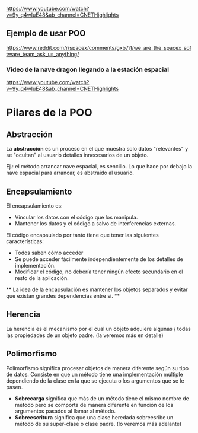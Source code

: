 
https://www.youtube.com/watch?v=9y_q4wIuE48&ab_channel=CNETHighlights

## Ejemplo de usar POO
https://www.reddit.com/r/spacex/comments/gxb7j1/we_are_the_spacex_software_team_ask_us_anything/

### Video de la nave dragon llegando a la estación espacial
https://www.youtube.com/watch?v=9y_q4wIuE48&ab_channel=CNETHighlights

# Pilares de la POO

## Abstracción
La **abstracción** es un proceso en el que muestra solo datos "relevantes" y se "ocultan" al usuario detalles innecesarios de un objeto.

Ej.: el método arrancar nave espacial, es sencillo. Lo que hace por debajo la nave espacial para arrancar, es abstraido al usuario.


## Encapsulamiento

El encapsulamiento es:
- Vincular los datos con el código que los manipula. 
- Mantener los datos y el código a salvo de interferencias externas.

El código encapsulado por tanto tiene que tener las siguientes características:
- Todos saben cómo acceder 
- Se puede acceder fácilmente independientemente de los detalles de implementación.
- Modificar el código, no debería tener ningún efecto secundario en el resto de la aplicación.

** La idea de la encapsulación es mantener los objetos separados y evitar que existan grandes dependencias entre sí. **

## Herencia

La herencia es el mecanismo por el cual un objeto adquiere algunas / todas las propiedades de un objeto padre. (la veremos más en detalle)

## Polimorfismo

Polimorfismo significa procesar objetos de manera diferente según su tipo de datos. Consiste en que un método tiene una implementación múltiple dependiendo de la clase en la que se ejecuta o los argumentos que se le pasen.

- **Sobrecarga** significa que más de un método tiene el mismo nombre de método pero se comporta de manera diferente en función de los argumentos pasados ​​al llamar al método.
- **Sobreescritura** significa que una clase heredada sobreesribe un método de su super-clase o clase padre. (lo veremos más adelante)


